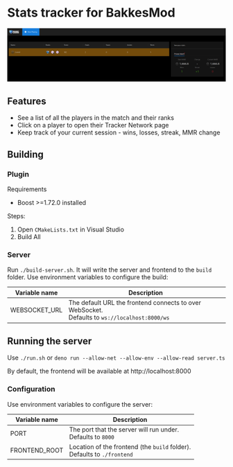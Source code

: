 # Stats tracker for BakkesMod

![screenshot](docs/images/screenshot.png)

## Features

* See a list of all the players in the match and their ranks
* Click on a player to open their Tracker Network page
* Keep track of your current session - wins, losses, streak, MMR change

## Building

### Plugin

Requirements

* Boost >=1.72.0 installed

Steps:

1. Open `CMakeLists.txt` in Visual Studio
2. Build All

### Server

Run `./build-server.sh`. It will write the server and frontend to the `build` folder.
Use environment variables to configure the build:

| Variable name | Description                                                                                       |
|---------------|---------------------------------------------------------------------------------------------------|
| WEBSOCKET_URL | The default URL the frontend connects to over WebSocket.<br/>Defaults to `ws://localhost:8000/ws` |

## Running the server

Use `./run.sh` or `deno run --allow-net --allow-env --allow-read server.ts`

By default, the frontend will be available at http://localhost:8000


### Configuration

Use environment variables to configure the server:

| Variable name | Description                                                                 |
|---------------|-----------------------------------------------------------------------------|
| PORT          | The port that the server will run under.<br/>Defaults to `8000`             |
| FRONTEND_ROOT | Location of the frontend (the `build` folder).<br/>Defaults to `./frontend` |

